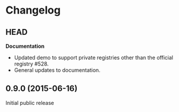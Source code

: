 # Changelog

## HEAD

**Documentation**

* Updated demo to support private registries other than the official registry #528.
* General updates to documentation.

## 0.9.0 (2015-06-16)

Initial public release
